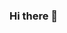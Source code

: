 ### Hi there 👋

<!--
**jainish-jain/jainish-jain** is a ✨ _special_ ✨ repository because its `README.md` (this file) appears on your GitHub profile.

Here are some ideas to get you started:

- 🔭 I’m currently working on ...
- 🌱 I’m currently learning ...
- 👯 I’m looking to collaborate on ...
- 🤔 I’m looking for help with ...
- 💬 Ask me about ...
- 📫 How to reach me: ...
- 😄 Pronouns: ...
- ⚡ Fun fact: ...
-->

<script src="https://gist.github.com/ryanlanciaux/3e29e75bd32efee9681c2ab85b99cc6f.js"></script>
